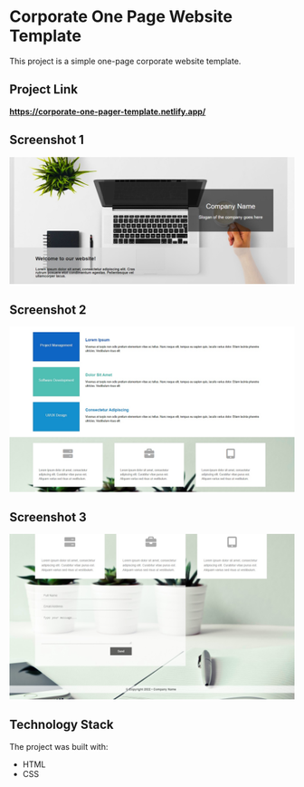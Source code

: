 # Corporate One Page Website Template 

This project is a simple one-page corporate website template.

## Project Link
**https://corporate-one-pager-template.netlify.app/**

## Screenshot 1

![Screenshot](Screenshot_1.jpg)

## Screenshot 2

![Screenshot](Screenshot_2.jpg)

## Screenshot 3

![Screenshot](Screenshot_3.jpg)


## Technology Stack

The project was built with:

+ HTML
+ CSS
